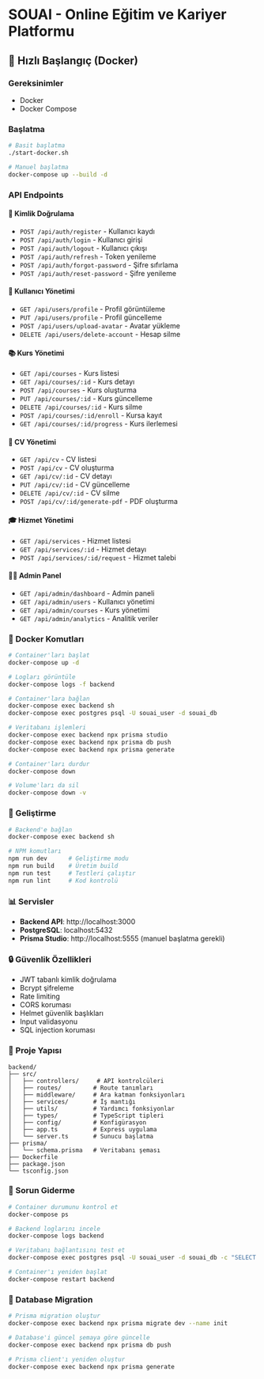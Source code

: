# SOUAI - Online Eğitim ve Kariyer Platformu

## 🚀 Hızlı Başlangıç (Docker)

### Gereksinimler
- Docker
- Docker Compose

### Başlatma

```bash
# Basit başlatma
./start-docker.sh

# Manuel başlatma
docker-compose up --build -d
```

### API Endpoints

#### 🔐 Kimlik Doğrulama
- `POST /api/auth/register` - Kullanıcı kaydı
- `POST /api/auth/login` - Kullanıcı girişi
- `POST /api/auth/logout` - Kullanıcı çıkışı
- `POST /api/auth/refresh` - Token yenileme
- `POST /api/auth/forgot-password` - Şifre sıfırlama
- `POST /api/auth/reset-password` - Şifre yenileme

#### 👥 Kullanıcı Yönetimi
- `GET /api/users/profile` - Profil görüntüleme
- `PUT /api/users/profile` - Profil güncelleme
- `POST /api/users/upload-avatar` - Avatar yükleme
- `DELETE /api/users/delete-account` - Hesap silme

#### 📚 Kurs Yönetimi
- `GET /api/courses` - Kurs listesi
- `GET /api/courses/:id` - Kurs detayı
- `POST /api/courses` - Kurs oluşturma
- `PUT /api/courses/:id` - Kurs güncelleme
- `DELETE /api/courses/:id` - Kurs silme
- `POST /api/courses/:id/enroll` - Kursa kayıt
- `GET /api/courses/:id/progress` - Kurs ilerlemesi

#### 📄 CV Yönetimi
- `GET /api/cv` - CV listesi
- `POST /api/cv` - CV oluşturma
- `GET /api/cv/:id` - CV detayı
- `PUT /api/cv/:id` - CV güncelleme
- `DELETE /api/cv/:id` - CV silme
- `POST /api/cv/:id/generate-pdf` - PDF oluşturma

#### 🎓 Hizmet Yönetimi
- `GET /api/services` - Hizmet listesi
- `GET /api/services/:id` - Hizmet detayı
- `POST /api/services/:id/request` - Hizmet talebi

#### 👨‍💼 Admin Panel
- `GET /api/admin/dashboard` - Admin paneli
- `GET /api/admin/users` - Kullanıcı yönetimi
- `GET /api/admin/courses` - Kurs yönetimi
- `GET /api/admin/analytics` - Analitik veriler

### 🐳 Docker Komutları

```bash
# Container'ları başlat
docker-compose up -d

# Logları görüntüle
docker-compose logs -f backend

# Container'lara bağlan
docker-compose exec backend sh
docker-compose exec postgres psql -U souai_user -d souai_db

# Veritabanı işlemleri
docker-compose exec backend npx prisma studio
docker-compose exec backend npx prisma db push
docker-compose exec backend npx prisma generate

# Container'ları durdur
docker-compose down

# Volume'ları da sil
docker-compose down -v
```

### 🔧 Geliştirme

```bash
# Backend'e bağlan
docker-compose exec backend sh

# NPM komutları
npm run dev      # Geliştirme modu
npm run build    # Üretim build
npm run test     # Testleri çalıştır
npm run lint     # Kod kontrolü
```

### 📊 Servisler

- **Backend API**: http://localhost:3000
- **PostgreSQL**: localhost:5432
- **Prisma Studio**: http://localhost:5555 (manuel başlatma gerekli)

### 🔒 Güvenlik Özellikleri

- JWT tabanlı kimlik doğrulama
- Bcrypt şifreleme
- Rate limiting
- CORS koruması
- Helmet güvenlik başlıkları
- Input validasyonu
- SQL injection koruması

### 📁 Proje Yapısı

```
backend/
├── src/
│   ├── controllers/     # API kontrolcüleri
│   ├── routes/         # Route tanımları
│   ├── middleware/     # Ara katman fonksiyonları
│   ├── services/       # İş mantığı
│   ├── utils/          # Yardımcı fonksiyonlar
│   ├── types/          # TypeScript tipleri
│   ├── config/         # Konfigürasyon
│   ├── app.ts          # Express uygulama
│   └── server.ts       # Sunucu başlatma
├── prisma/
│   └── schema.prisma   # Veritabanı şeması
├── Dockerfile
├── package.json
└── tsconfig.json
```

### 🐛 Sorun Giderme

```bash
# Container durumunu kontrol et
docker-compose ps

# Backend loglarını incele
docker-compose logs backend

# Veritabanı bağlantısını test et
docker-compose exec postgres psql -U souai_user -d souai_db -c "SELECT 1;"

# Container'ı yeniden başlat
docker-compose restart backend
```

### 🔄 Database Migration

```bash
# Prisma migration oluştur
docker-compose exec backend npx prisma migrate dev --name init

# Database'i güncel şemaya göre güncelle
docker-compose exec backend npx prisma db push

# Prisma client'ı yeniden oluştur
docker-compose exec backend npx prisma generate
```